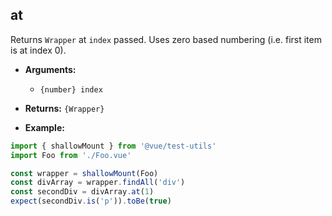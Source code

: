 ## at

Returns `Wrapper` at `index` passed. Uses zero based numbering (i.e. first item is at index 0).

- **Arguments:**
  - `{number} index`

- **Returns:** `{Wrapper}`

- **Example:**

```js
import { shallowMount } from '@vue/test-utils'
import Foo from './Foo.vue'

const wrapper = shallowMount(Foo)
const divArray = wrapper.findAll('div')
const secondDiv = divArray.at(1)
expect(secondDiv.is('p')).toBe(true)
```
